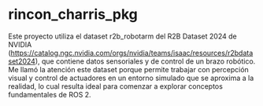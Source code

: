 # rincon_charris_pkg
Este proyecto utiliza el dataset r2b_robotarm del R2B Dataset 2024 de NVIDIA (https://catalog.ngc.nvidia.com/orgs/nvidia/teams/isaac/resources/r2bdataset2024), que contiene datos sensoriales y de control de un brazo robótico. Me llamó la atención este dataset porque permite trabajar con percepción visual y control de actuadores en un entorno simulado que se aproxima a la realidad, lo cual resulta ideal para comenzar a explorar conceptos fundamentales de ROS 2.

